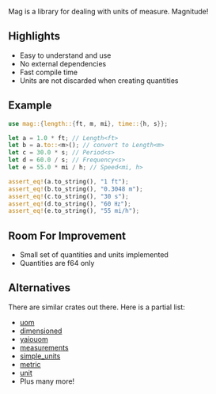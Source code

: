 Mag is a library for dealing with units of measure.  Magnitude!

## Highlights

* Easy to understand and use
* No external dependencies
* Fast compile time
* Units are not discarded when creating quantities

## Example

```rust
use mag::{length::{ft, m, mi}, time::{h, s}};

let a = 1.0 * ft; // Length<ft>
let b = a.to::<m>(); // convert to Length<m>
let c = 30.0 * s; // Period<s>
let d = 60.0 / s; // Frequency<s>
let e = 55.0 * mi / h; // Speed<mi, h>

assert_eq!(a.to_string(), "1 ft");
assert_eq!(b.to_string(), "0.3048 m");
assert_eq!(c.to_string(), "30 s");
assert_eq!(d.to_string(), "60 ㎐");
assert_eq!(e.to_string(), "55 mi/h");
```

## Room For Improvement

* Small set of quantities and units implemented
* Quantities are f64 only

## Alternatives

There are similar crates out there.  Here is a partial list:

* [uom]
* [dimensioned]
* [yaiouom]
* [measurements]
* [simple_units]
* [metric]
* [unit]
* Plus many more!

[uom]: https://docs.rs/uom/0.26.0/uom/
[dimensioned]: https://docs.rs/dimensioned/0.7.0/dimensioned/
[yaiouom]: https://docs.rs/yaiouom/0.1.3/yaiouom/
[measurements]: https://docs.rs/measurements/0.10.3/measurements/
[simple_units]: https://docs.rs/simple_units/0.1.0/simple_units/
[metric]: https://docs.rs/metric/0.1.2/metric/
[unit]: https://docs.rs/unit/0.1.0/unit/
